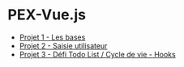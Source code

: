 # PEX-Vue.js

- [Projet 1 - Les bases](./Project-1-Self-Service-Machine/README.md)
- [Projet 2 - Saisie utilisateur](./Project-2-Working-With-Forms/README.md)
- [Projet 3 - Défi Todo List / Cycle de vie - Hooks](./Project-3-Todo-List/README.md)
